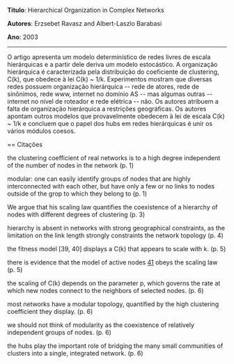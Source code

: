 **Titulo**: Hierarchical Organization in Complex Networks

**Autores**: Erzsebet Ravasz and Albert-Laszlo Barabasi

**Ano**: 2003


---


O artigo apresenta um modelo determinístico de redes livres de escala hierárquicas e a partir dele deriva um modelo estocástico. A organização hierárquica é caracterizada pela distribuição do coeficiente de clustering, C(k), que obedece à lei C(k) ~ 1/k. Experimentos mostram que diversas redes possuem organização hierárquica -- rede de atores, rede de sinônimos, rede www, internet no domínio AS -- mas algumas outras -- internet no nível de roteador e rede elétrica -- não. Os autores atribuem a falta de organização hierárquica a restrições geográficas. Os autores apontam outros modelos que provavelmente obedecem à lei de escala C(k) ~ 1/k e concluem que o papel dos hubs em redes hierárquicas é unir os vários módulos coesos.

== Citações

the clustering coefficient of real networks is to a high degree independent of the number of nodes in the network (p. 1)

modular: one can easily identify groups of nodes that are highly interconnected with each other, but have only a few or no links to nodes outside of the grop to which they belong to (p. 1)

We argue that his scaling law quantifies the coexistence of a hierarchy of nodes with different degrees of clustering (p. 3)

hierarchy is absent in networks with strong geographical constraints, as the limitation on the link length strongly constraints the network topology (p. 4)

the fitness model [39, 40] displays a C(k) that appears to scale with k. (p. 5)

there is evidence that the model of active nodes [41](41.md) obeys the scaling law (p. 5)

the scaling of C(k) depends on the parameter p, which governs the rate at which new nodes connect to the neighbors of selected nodes. (p. 6)

most networks have a modular topology, quantified by the high clustering coefficient they display. (p. 6)

we should not think of modularity as the coexistence of relatively independent groups of nodes. (p. 6)

the hubs play the important role of bridging the many small communities of clusters into a single, integrated network. (p. 6)
